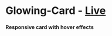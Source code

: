 # Glowing-Card - [Live](https://zhantoroev.github.io/Glowing-Card/)

<h4>Responsive card with hover effects
